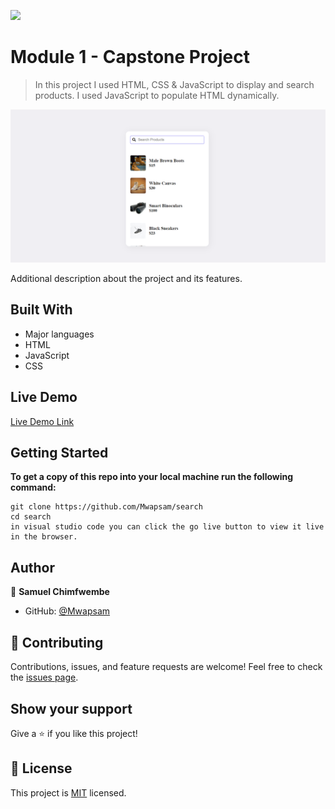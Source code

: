 ![](https://img.shields.io/badge/Microverse-blueviolet)

# Module 1 - Capstone Project

> In this project I used HTML, CSS & JavaScript to display and search products. I used JavaScript to populate HTML dynamically. 

![screenshot](./img/Screenshot.png)



Additional description about the project and its features.

## Built With

- Major languages
- HTML
- JavaScript
- CSS

## Live Demo

[Live Demo Link](https://mwapsam.github.io/search/)


## Getting Started

**To get a copy of this repo into your local machine run the following command:**

```
git clone https://github.com/Mwapsam/search
cd search
in visual studio code you can click the go live button to view it live in the browser.
```

## Author

👤 **Samuel Chimfwembe**

- GitHub: [@Mwapsam](https://github.com/Mwapsam)

## 🤝 Contributing

Contributions, issues, and feature requests are welcome!
Feel free to check the [issues page](../../issues/).

## Show your support

Give a ⭐️ if you like this project!

## 📝 License

This project is [MIT](./MIT.md) licensed.
